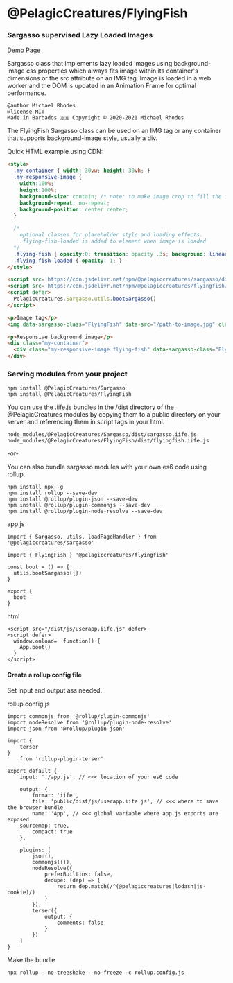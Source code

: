 # @PelagicCreatures/FlyingFish

### Sargasso supervised Lazy Loaded Images

[Demo Page](https://blog.PelagicCreatures.com/demos/flyingfish)

Sargasso class that implements lazy loaded images using background-image css properties which always fits image within its container's dimensions or the src attribute on an IMG tag. Image is loaded in a web worker and the DOM is updated in an Animation Frame for optimal performance.

```
@author Michael Rhodes
@license MIT
Made in Barbados 🇧🇧 Copyright © 2020-2021 Michael Rhodes
```

The FlyingFish Sargasso class can be used on an IMG tag or any container that supports background-image style, usually a div.

Quick HTML example using CDN:
```html
<style>
  .my-container { width: 30vw; height: 30vh; }
  .my-responsive-image {
    width:100%;
    height:100%;
    background-size: contain; /* note: to make image crop to fill the frame use: cover; */
    background-repeat: no-repeat;
    background-position: center center;
  }

  /*
    optional classes for placeholder style and loading effects.
    .flying-fish-loaded is added to element when image is loaded
  */
  .flying-fish { opacity:0; transition: opacity .3s; background: linear-gradient(#eee, #fff); }
  .flying-fish-loaded { opacity: 1; }
</style>

<script src='https://cdn.jsdelivr.net/npm/@pelagiccreatures/sargasso/dist/sargasso.iife.js'></script>
<script src='https://cdn.jsdelivr.net/npm/@pelagiccreatures/flyingfish/dist/flyingfish.iife.js'></script>
<script defer>
  PelagicCreatures.Sargasso.utils.bootSargasso()
</script>

<p>Image tag</p>
<img data-sargasso-class="FlyingFish" data-src="/path-to-image.jpg" class="flying-fish">

<p>Responsive background image</p>
<div class="my-container">
  <div class="my-responsive-image flying-fish" data-sargasso-class="FlyingFish" data-src="/path-to-image.jpg"></div>
</div>
```

### Serving modules from your project
```
npm install @PelagicCreatures/Sargasso
npm install @PelagicCreatures/FlyingFish
```

You can use the .iife.js bundles in the /dist directory of the \@PelagicCreatures modules by copying them to a public directory on your server and referencing them in script tags in your html.
```
node_modules/@PelagicCreatures/Sargasso/dist/sargasso.iife.js
node_modules/@PelagicCreatures/FlyingFish/dist/flyingfish.iife.js
```

-or-

You can also bundle sargasso modules with your own es6 code using rollup.

```
npm install npx -g
npm install rollup --save-dev
npm install @rollup/plugin-json --save-dev
npm install @rollup/plugin-commonjs --save-dev
npm install @rollup/plugin-node-resolve --save-dev
```

app.js
```
import { Sargasso, utils, loadPageHandler } from '@pelagiccreatures/sargasso'

import { FlyingFish } '@pelagiccreatures/flyingfish'

const boot = () => {
  utils.bootSargasso({})
}

export {
  boot
}
```

html
```
<script src="/dist/js/userapp.iife.js" defer>
<script defer>
  window.onload=  function() {
    App.boot()
  }
</script>
```

#### Create a rollup config file
Set input and output ass needed.

rollup.config.js
```
import commonjs from '@rollup/plugin-commonjs'
import nodeResolve from '@rollup/plugin-node-resolve'
import json from '@rollup/plugin-json'

import {
	terser
}
	from 'rollup-plugin-terser'

export default {
	input: './app.js', // <<< location of your es6 code

	output: {
		format: 'iife',
		file: 'public/dist/js/userapp.iife.js', // <<< where to save the browser bundle
		name: 'App', // <<< global variable where app.js exports are exposed
    sourcemap: true,
		compact: true
	},

	plugins: [
		json(),
		commonjs({}),
		nodeResolve({
			preferBuiltins: false,
			dedupe: (dep) => {
				return dep.match(/^(@pelagiccreatures|lodash|js-cookie)/)
			}
		}),
		terser({
			output: {
				comments: false
			}
		})
	]
}
```

Make the bundle
```
npx rollup --no-treeshake --no-freeze -c rollup.config.js
```
